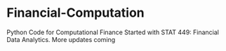 # Financial-Computation
Python Code for Computational Finance
Started with STAT 449: Financial Data Analytics. 
More updates coming

